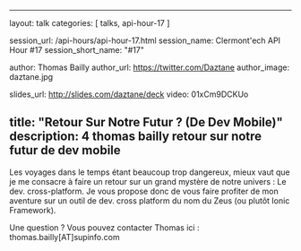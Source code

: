 ---
layout: talk
categories: [ talks, api-hour-17 ]

session_url: /api-hours/api-hour-17.html
session_name: Clermont'ech API Hour &#35;17
session_short_name: "&#35;17"

author: Thomas Bailly
author_url: https://twitter.com/Daztane
author_image: daztane.jpg

slides_url: http://slides.com/daztane/deck
video: 01xCm9DCKUo

title: "Retour Sur Notre Futur ? (De Dev Mobile)"
description: 4 thomas bailly retour sur notre futur de dev mobile
------

Les voyages dans le temps étant beaucoup trop dangereux, mieux vaut que je me
consacre à faire un retour sur un grand mystère de notre univers : Le dev.
cross-platform.  Je vous propose donc de vous faire profiter de mon aventure
sur un outil de dev. cross platform du nom du Zeus (ou plutôt Ionic Framework).

Une question ? Vous pouvez contacter Thomas ici : thomas.bailly[AT]supinfo.com

